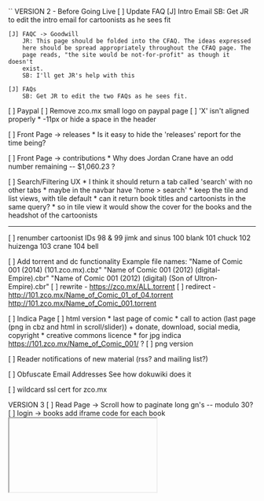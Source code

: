 ``
VERSION 2 - Before Going Live
[ ] Update FAQ
    [J] Intro Email
        SB: Get JR to edit the intro email for cartoonists as he sees fit

    [J] FAQC -> Goodwill
        JR: This page should be folded into the CFAQ. The ideas expressed
        here should be spread appropriately throughout the CFAQ page. The
        page reads, "the site would be not-for-profit" as though it doesn't
        exist.
        SB: I'll get JR's help with this

    [J] FAQs
        SB: Get JR to edit the two FAQs as he sees fit.

[ ] Paypal
    [ ] Remove zco.mx small logo on paypal page
    [ ] 'X' isn't aligned properly
        * -11px or hide a space in the header

[ ] Front Page -> releases
    * Is it easy to hide the 'releases' report for the time being?

[ ] Front Page -> contributions
    * Why does Jordan Crane have an odd number remaining --  $1,060.23 ?

[ ] Search/Filtering UX
    * I think it should return a tab called 'search' with no other tabs
    * maybe in the navbar have 'home > search'
    * keep the tile and list views, with tile default
    * can it return book titles and cartoonists in the same query?
        * so in tile view it would show the cover for the books and the headshot of the cartoonists


----
[ ] renumber cartoonist IDs
    98 & 99 jimk and sinus
    100 blank
    101 chuck
    102 huizenga
    103 crane
    104 bell

[ ] Add torrent and dc functionality
    Example file names:
    "Name of Comic 001 (2014) (101.zco.mx).cbz"
    "Name of Comic 001 (2012) (digital-Empire).cbr"
    "Name of Comic 001 (2012) (digital) (Son of Ultron-Empire).cbr"
    [ ] rewrite - https://zco.mx/ALL.torrent
    [ ] redirect - http://101.zco.mx/Name_of_Comic_01_of_04.torrent http://101.zco.mx/Name_of_Comic_001.torrent

[ ] Indica Page
    [ ] html version
        * last page of comic
        * call to action (last page (png in cbz and html in scroll/slider))
            + donate, download, social media, copyright
        * creative commons licence
        * for jpg indica https://101.zco.mx/Name_of_Comic_001/  ?
    [ ] png version

[ ] Reader notifications of new material (rss? and mailing list?)

[ ] Obfuscate Email Addresses
    See how dokuwiki does it

[ ] wildcard ssl cert for zco.mx


VERSION 3
[ ] Read Page -> Scroll
    how to paginate long gn's -- modulo 30?
[ ] login -> books
    add iframe code for each book
    <embed/>
    <iframe/>
    SB 2014-08-29 11:24  This needs more thought
[O] Mature Content icon
[ ] Check for duplicate file/book names
[ ] knowledge base
    Broad examples:
    [ ] Scanning and Photoshop howto's
    [ ] Howto Create a Minicomic
    [ ] What is a risograph?
    [ ] Different styles of book printing
        [ ] maybe a list of printers and approximate pricing

[ ] Url checker
[ ] login -> books page - paginate 'released' and 'ongoing' books
[ ] Copyright material
    DMCA / C&D disclaimer button would work
[ ] Social media links other than on the indica ??
[ ] Tags (kids, by genre ??)
[ ] Creator page -> Links to Cartoonist Articles/interviews?
[ ] Book page -> Links to Book Reviews ?
[ ] Front Page
    reports - by month? by year?
[ ] Read Page
    Keyboard control for slider - L, R (and maybe U for back to artist page)
    Navigate with mouse scroll as well
    http://geekwagon.net/projects/xkcd1190/
    h-scroll - http://danielschafferbrooklyncomics.com/books/uncategorized/all-you-need/

IDEAS
[ ] bug/feature tracker
    * public or developer only?
    * vote up/down
    * github's issue tracker?
    * does this need a separate page?  link in the footer?

[s] Creative Commons Licence
    http://wiki.creativecommons.org/Frequently_Asked_Questions#How_should_I_decide_which_license_to_choose.3F
    https://creativecommons.org/licenses/by-nc/4.0/     ## Attribution-NonCommercial 4.0 International (CC BY-NC 4.0)
    (c) All Rights Reserved
    by-nc-nd
    by-nd
    by-nc
    by
    by-nc-sa
    by-sa

[ ] Is re-releasing released books a problem?
    * use the upload modal with any read-only fields
    * update a version number on the indica?

[ ] Front Page - Add 'download' report
    downloading all.torrent gives +1 to all books
    downloading cartoonist.torrent gives +1 to all that cartoonist's books
[ ] How best to use the front page?

[-] Guided view using Perfect Viewer ?
    The main dev, Lin Rookie (rookiestudio@gmail.com), suggests guided view is
    possible with opencv but he believes the feature is not useful and it is a
    low priority.  He said the source is closed and he does not take bounties
    towards new features.

[ ] bio and book description - wikipedia api?
    https://github.com/goldsmith/Wikipedia          ## wikipedia api

[ ] user comments? - disqus api? reddit api?
    * creators choose comments to form a digital letters page?
[ ] how best to promote micro-publisher and things like the Muster List
[ ] site for original art?
[ ] youtube/google hangout - drawing of a page live ?
``
# vim:set ft=dm:
